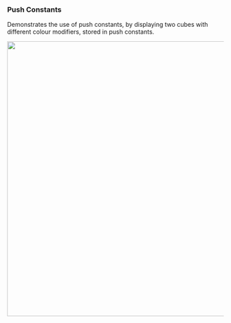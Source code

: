 ### Push Constants

Demonstrates the use of push constants, by displaying two cubes with different colour modifiers, stored in push constants.

<img src="../../../screenshots/13.gif" height="640px">
